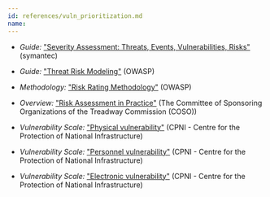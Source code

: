 ```yaml
---
id: references/vuln_prioritization.md
name: 
---
```


  * *Guide:* ["Severity Assessment: Threats, Events, Vulnerabilities, Risks"](https://www.symantec.com/content/en/us/about/media/securityintelligence/SSR-Severity-Assesment.pdf) (symantec)

  * *Guide:* ["Threat Risk Modeling"](https://www.owasp.org/index.php/Threat_Risk_Modeling) (OWASP)

  * *Methodology:* ["Risk Rating Methodology"](https://www.owasp.org/index.php/OWASP_Risk_Rating_Methodology) (OWASP)

  * *Overview:* ["Risk Assessment in Practice"](http://www.deloitte.com/assets/Dcom-UnitedStates/Local%20Assets/Documents/IMOs/Governance%20and%20Risk%20Management/us_grc_coso_riskassessment_102312.pdf) (The Committee of Sponsoring Organizations of the Treadway Commission (COSO))

  * *Vulnerability Scale:* ["Physical
vulnerability"](https://www.eisf.eu/wp-content/uploads/2014/09/0601-CPNI-2009-Risk-assessment-for-personnel-security-a-guide.pdf#page=38) (CPNI - Centre for the Protection of National Infrastructure)

  * *Vulnerability Scale:* ["Personnel
vulnerability"](https://www.eisf.eu/wp-content/uploads/2014/09/0601-CPNI-2009-Risk-assessment-for-personnel-security-a-guide.pdf#page=39) (CPNI - Centre for the Protection of National Infrastructure)

  * *Vulnerability Scale:* ["Electronic
vulnerability"](https://www.eisf.eu/wp-content/uploads/2014/09/0601-CPNI-2009-Risk-assessment-for-personnel-security-a-guide.pdf#page=40) (CPNI - Centre for the Protection of National Infrastructure)

